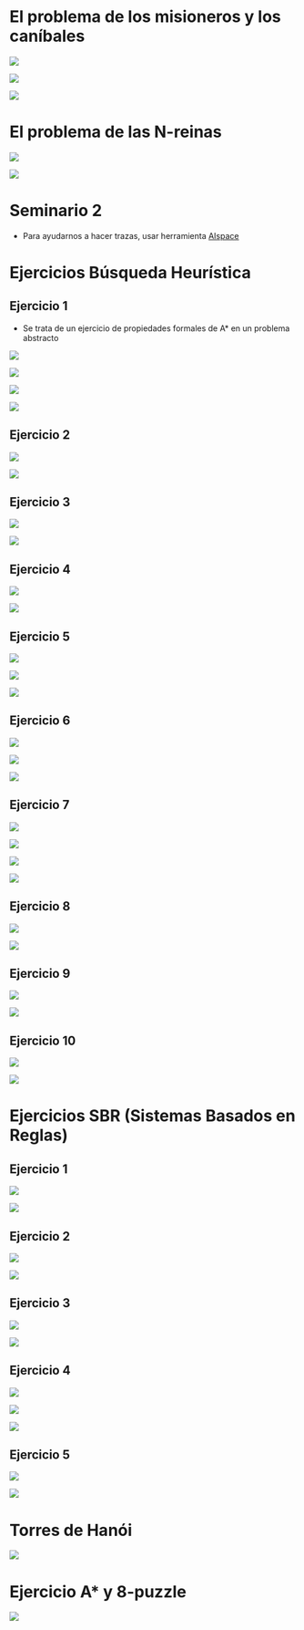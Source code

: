 # El problema de los misioneros y los caníbales

![](Pasted%20image%2020231002185228.png)

![](IMG_5351.jpeg)

![](IMG_5352.jpeg)

# El problema de las N-reinas

![](Pasted%20image%2020231002193729.png)

![](Pasted%20image%2020231002193750.png)

# Seminario 2

- Para ayudarnos a hacer trazas, usar herramienta [AIspace](http://www.aispace.org)

# Ejercicios Búsqueda Heurística
## Ejercicio 1

- Se trata de un ejercicio de propiedades formales de A* en un problema abstracto

![](Pasted%20image%2020231006160954.png)

![](Pasted%20image%2020231006161016.png)

![](Pasted%20image%2020231015194702.png)

![](Pasted%20image%2020231015194732.png)

## Ejercicio 2

![](Pasted%20image%2020231006162028.png)

![](Pasted%20image%2020231015200349.png)

## Ejercicio 3

![](Pasted%20image%2020231006162205.png)

![](Pasted%20image%2020231016111322.png)

## Ejercicio 4

![](Pasted%20image%2020231006162225.png)

![](Pasted%20image%2020231016120204.png)

## Ejercicio 5

![](Pasted%20image%2020231016120413.png)

![](Pasted%20image%2020231016120436.png)

![](Pasted%20image%2020231016132405.png)

## Ejercicio 6

![](Pasted%20image%2020231016120505.png)

![](Pasted%20image%2020231016120522.png)

![](Pasted%20image%2020231017111433.png)

## Ejercicio 7

![](Pasted%20image%2020231016120559.png)

![](Pasted%20image%2020231016120619.png)

![](IMG_5650.jpeg)

![](IMG_5651.jpeg)

## Ejercicio 8

![](Pasted%20image%2020231016120643.png)

![](Pasted%20image%2020231017114421.png)

## Ejercicio 9

![](Pasted%20image%2020231016120707.png)

![](Pasted%20image%2020231016120726.png)

## Ejercicio 10

![](Pasted%20image%2020231016120748.png)

![](Pasted%20image%2020231016120813.png)

# Ejercicios SBR (Sistemas Basados en Reglas)

## Ejercicio 1

![](Pasted%20image%2020231023144305.png)

![](IMG_5638.jpeg)

## Ejercicio 2

![](Pasted%20image%2020231023144336.png)

![](IMG_5639.jpeg)

## Ejercicio 3

![](Pasted%20image%2020231023144355.png)

![](IMG_5640.jpeg)

## Ejercicio 4

![](Pasted%20image%2020231023144412.png)

![](IMG_5641.jpeg)

![](IMG_5642.jpeg)

## Ejercicio 5

![](Pasted%20image%2020231023144429.png)

![](IMG_5648.jpeg)

# Torres de Hanói

![](IMG_5643.jpeg)

# Ejercicio A* y 8-puzzle

![](IMG_5657.jpeg)
